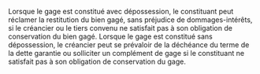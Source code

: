 Lorsque le gage est constitué avec dépossession, le constituant peut réclamer la
restitution du bien gagé, sans préjudice de dommages-intérêts, si le créancier ou le tiers
convenu ne satisfait pas à son obligation de conservation du bien gagé.
Lorsque le gage est constitué sans dépossession, le créancier peut se prévaloir
de la déchéance du terme de la dette garantie ou solliciter un complément de
gage si le constituant ne satisfait pas à son obligation de conservation du
gage.